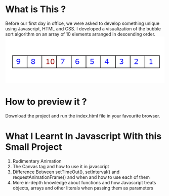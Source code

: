# What is This ?
Before our first day in office, we were asked to develop something unique using Javascript, HTML and CSS. I developed a visualization of the bubble sort algorithm on an array of 10 elements arranged in descending order.
![](FC_buuble_sort_viz.gif)

# How to preview it ?
Download the project and run the index.html file in your favourite browser.

# What I Learnt In Javascript With this Small Project
1. Rudimentary Animation
2. The Canvas tag and how to use it in javascript
3. Difference Between setTimeOut(), setInterval() and requestAnimationFrame() and when and how to use each of them
4. More in-depth knowledge about functions and how Javascript treats objects, arrays and other literals when passing them as parameters
